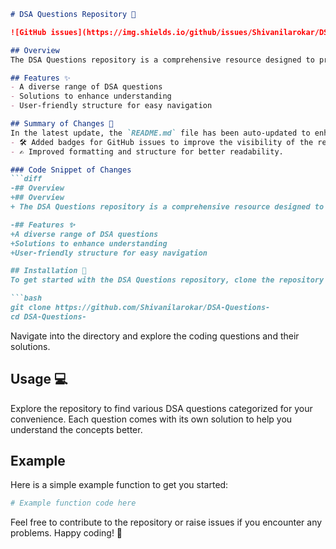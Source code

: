 ```markdown
# DSA Questions Repository 🤖

![GitHub issues](https://img.shields.io/github/issues/Shivanilarokar/DSA-Questions-) ![GitHub forks](https://img.shields.io/github/forks/Shivanilarokar/DSA-Questions-) ![GitHub stars](https://img.shields.io/github/stars/Shivanilarokar/DSA-Questions-)

## Overview
The DSA Questions repository is a comprehensive resource designed to provide a collection of Data Structures and Algorithms (DSA) questions to help you enhance your coding skills and prepare for technical interviews.

## Features ✨
- A diverse range of DSA questions
- Solutions to enhance understanding
- User-friendly structure for easy navigation

## Summary of Changes 💖
In the latest update, the `README.md` file has been auto-updated to enhance clarity and presentation. Key modifications include:
- 🛠️ Added badges for GitHub issues to improve the visibility of the repository's activity.
- ✍️ Improved formatting and structure for better readability.

### Code Snippet of Changes
```diff
-## Overview
+## Overview
+ The DSA Questions repository is a comprehensive resource designed to provide a collection of Data Structures and Algorithms (DSA) questions to help you enhance your coding skills and prepare for technical interviews.

-## Features ✨
+A diverse range of DSA questions
+Solutions to enhance understanding
+User-friendly structure for easy navigation

## Installation 🚀
To get started with the DSA Questions repository, clone the repository using the following command:

```bash
git clone https://github.com/Shivanilarokar/DSA-Questions-
cd DSA-Questions-
```

Navigate into the directory and explore the coding questions and their solutions.

## Usage 💻
Explore the repository to find various DSA questions categorized for your convenience. Each question comes with its own solution to help you understand the concepts better.

## Example
Here is a simple example function to get you started:

```python
# Example function code here
```

Feel free to contribute to the repository or raise issues if you encounter any problems. Happy coding! 🚀
```